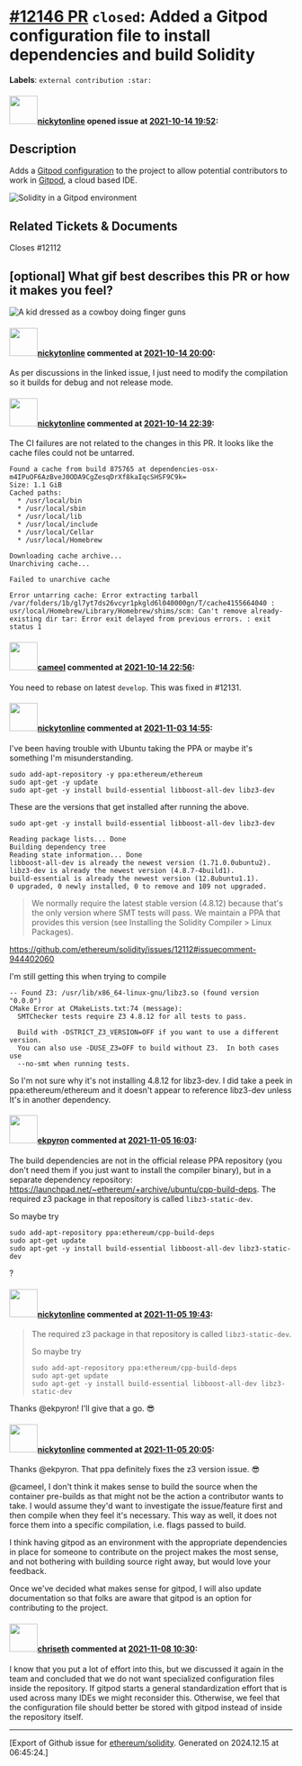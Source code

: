 # [\#12146 PR](https://github.com/ethereum/solidity/pull/12146) `closed`: Added a Gitpod configuration file to install dependencies and build Solidity
**Labels**: `external contribution :star:`


#### <img src="https://avatars.githubusercontent.com/u/833231?u=c462621b379f11fb265d8f85b8c75016ad33d243&v=4" width="50">[nickytonline](https://github.com/nickytonline) opened issue at [2021-10-14 19:52](https://github.com/ethereum/solidity/pull/12146):

## Description

Adds a [Gitpod configuration](https://www.gitpod.io/docs/config-gitpod-file) to the project to allow potential contributors to work in [Gitpod](https://gitpod.io/), a cloud based IDE.

![Solidity in a Gitpod environment](https://user-images.githubusercontent.com/833231/136592763-dfd1a6d4-6d57-4ae5-b002-8ab47acaf297.png)

## Related Tickets & Documents

Closes #12112

## [optional] What gif best describes this PR or how it makes you feel?

![A kid dressed as a cowboy doing finger guns](https://media.giphy.com/media/cdNSp4L5vCU7aQrYnV/giphy.gif)



#### <img src="https://avatars.githubusercontent.com/u/833231?u=c462621b379f11fb265d8f85b8c75016ad33d243&v=4" width="50">[nickytonline](https://github.com/nickytonline) commented at [2021-10-14 20:00](https://github.com/ethereum/solidity/pull/12146#issuecomment-943683182):

As per discussions in the linked issue, I just need to modify the compilation so it builds for debug and not release mode.

#### <img src="https://avatars.githubusercontent.com/u/833231?u=c462621b379f11fb265d8f85b8c75016ad33d243&v=4" width="50">[nickytonline](https://github.com/nickytonline) commented at [2021-10-14 22:39](https://github.com/ethereum/solidity/pull/12146#issuecomment-943792462):

The CI failures are not related to the changes in this PR. It looks like the cache files could not be untarred.

```
Found a cache from build 875765 at dependencies-osx-m4IPuOF6AzBveJ0ODA9CgZesqDrXf8kaIqcSHSF9C9k=
Size: 1.1 GiB
Cached paths:
  * /usr/local/bin
  * /usr/local/sbin
  * /usr/local/lib
  * /usr/local/include
  * /usr/local/Cellar
  * /usr/local/Homebrew

Downloading cache archive...
Unarchiving cache...

Failed to unarchive cache

Error untarring cache: Error extracting tarball /var/folders/1b/gl7yt7ds26vcyr1pkgld6l040000gn/T/cache4155664040 : usr/local/Homebrew/Library/Homebrew/shims/scm: Can't remove already-existing dir tar: Error exit delayed from previous errors. : exit status 1
```

#### <img src="https://avatars.githubusercontent.com/u/137030?v=4" width="50">[cameel](https://github.com/cameel) commented at [2021-10-14 22:56](https://github.com/ethereum/solidity/pull/12146#issuecomment-943817115):

You need to rebase on latest `develop`. This was fixed in #12131.

#### <img src="https://avatars.githubusercontent.com/u/833231?u=c462621b379f11fb265d8f85b8c75016ad33d243&v=4" width="50">[nickytonline](https://github.com/nickytonline) commented at [2021-11-03 14:55](https://github.com/ethereum/solidity/pull/12146#issuecomment-959334215):

I've been having trouble with Ubuntu taking the PPA or maybe it's something I'm misunderstanding.

```
sudo add-apt-repository -y ppa:ethereum/ethereum
sudo apt-get -y update
sudo apt-get -y install build-essential libboost-all-dev libz3-dev
```

These are the versions that get installed after running the above.

```
sudo apt-get -y install build-essential libboost-all-dev libz3-dev

Reading package lists... Done
Building dependency tree       
Reading state information... Done
libboost-all-dev is already the newest version (1.71.0.0ubuntu2).
libz3-dev is already the newest version (4.8.7-4build1).
build-essential is already the newest version (12.8ubuntu1.1).
0 upgraded, 0 newly installed, 0 to remove and 109 not upgraded.
```

> We normally require the latest stable version (4.8.12) because that's the only version where SMT tests will pass. We maintain a PPA that provides this version (see Installing the Solidity Compiler > Linux Packages).

https://github.com/ethereum/solidity/issues/12112#issuecomment-944402060

I'm still getting this when trying to compile

```
-- Found Z3: /usr/lib/x86_64-linux-gnu/libz3.so (found version "0.0.0") 
CMake Error at CMakeLists.txt:74 (message):
  SMTChecker tests require Z3 4.8.12 for all tests to pass.

  Build with -DSTRICT_Z3_VERSION=OFF if you want to use a different version.
  You can also use -DUSE_Z3=OFF to build without Z3.  In both cases use
  --no-smt when running tests.
```

So I'm not sure why it's not installing 4.8.12 for libz3-dev. I did take a peek in ppa:ethereum/ethereum and it doesn't appear to reference libz3-dev unless It's in another dependency.

#### <img src="https://avatars.githubusercontent.com/u/1347491?v=4" width="50">[ekpyron](https://github.com/ekpyron) commented at [2021-11-05 16:03](https://github.com/ethereum/solidity/pull/12146#issuecomment-962018387):

The build dependencies are not in the official release PPA repository (you don't need them if you just want to install the compiler binary), but in a separate dependency repository: https://launchpad.net/~ethereum/+archive/ubuntu/cpp-build-deps. The required z3 package in that repository is called ``libz3-static-dev``.

So maybe try
```
sudo add-apt-repository ppa:ethereum/cpp-build-deps
sudo apt-get update
sudo apt-get -y install build-essential libboost-all-dev libz3-static-dev
```
?

#### <img src="https://avatars.githubusercontent.com/u/833231?u=c462621b379f11fb265d8f85b8c75016ad33d243&v=4" width="50">[nickytonline](https://github.com/nickytonline) commented at [2021-11-05 19:43](https://github.com/ethereum/solidity/pull/12146#issuecomment-962170820):

> The required z3 package in that repository is called `libz3-static-dev`.
> 
> So maybe try
> 
> ```
> sudo add-apt-repository ppa:ethereum/cpp-build-deps
> sudo apt-get update
> sudo apt-get -y install build-essential libboost-all-dev libz3-static-dev

Thanks @ekpyron! I'll give that a go. 😎

#### <img src="https://avatars.githubusercontent.com/u/833231?u=c462621b379f11fb265d8f85b8c75016ad33d243&v=4" width="50">[nickytonline](https://github.com/nickytonline) commented at [2021-11-05 20:05](https://github.com/ethereum/solidity/pull/12146#issuecomment-962184227):

Thanks @ekpyron. That ppa definitely fixes the z3 version issue. 😎

@cameel, I don't think it makes sense to build the source when the container pre-builds as that might not be the action a contributor wants to take. I would assume they'd want to investigate the issue/feature first and then compile when they feel it's necessary. This way as well, it does not force them into a specific compilation, i.e. flags passed to build.

I think having gitpod as an environment with the appropriate dependencies in place for someone to contribute on the project makes the most sense, and not bothering with building source right away, but would love your feedback.

Once we've decided what makes sense for gitpod, I will also update documentation so that folks are aware that gitpod is an option for contributing to the project.

#### <img src="https://avatars.githubusercontent.com/u/9073706?v=4" width="50">[chriseth](https://github.com/chriseth) commented at [2021-11-08 10:30](https://github.com/ethereum/solidity/pull/12146#issuecomment-963015216):

I know that you put a lot of effort into this, but we discussed it again in the team and concluded that we do not want specialized configuration files inside the repository. If gitpod starts a general standardization effort that is used across many IDEs we might reconsider this. Otherwise, we feel that the configuration file should better be stored with gitpod instead of inside the repository itself.


-------------------------------------------------------------------------------



[Export of Github issue for [ethereum/solidity](https://github.com/ethereum/solidity). Generated on 2024.12.15 at 06:45:24.]
